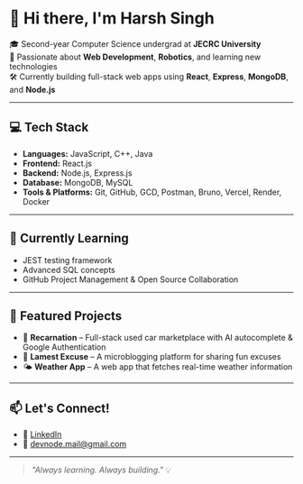 # 👋 Hi there, I'm Harsh Singh

🎓 Second-year Computer Science undergrad at **JECRC University**  
🚀 Passionate about **Web Development**, **Robotics**, and learning new technologies  
🛠️ Currently building full-stack web apps using **React**, **Express**, **MongoDB**, and **Node.js**

---

## 💻 Tech Stack
- **Languages:** JavaScript, C++, Java  
- **Frontend:** React.js  
- **Backend:** Node.js, Express.js  
- **Database:** MongoDB, MySQL  
- **Tools & Platforms:** Git, GitHub, GCD, Postman, Bruno, Vercel, Render, Docker

---

## 🌱 Currently Learning
- JEST testing framework  
- Advanced SQL concepts  
- GitHub Project Management & Open Source Collaboration

---

## 📌 Featured Projects
- 🔧 **Recarnation** – Full-stack used car marketplace with AI autocomplete & Google Authentication  
- 📝 **Lamest Excuse** – A microblogging platform for sharing fun excuses  
- 🌤️ **Weather App** – A web app that fetches real-time weather information

---

## 📫 Let's Connect!
- 💼 [LinkedIn](https://www.linkedin.com/in/harsh-singh-1b3870253/) <!-- Replace with your real link -->
- 📧 devnode.mail@gmail.com <!-- Replace with your actual email -->

---

> _"Always learning. Always building."_ 💡
